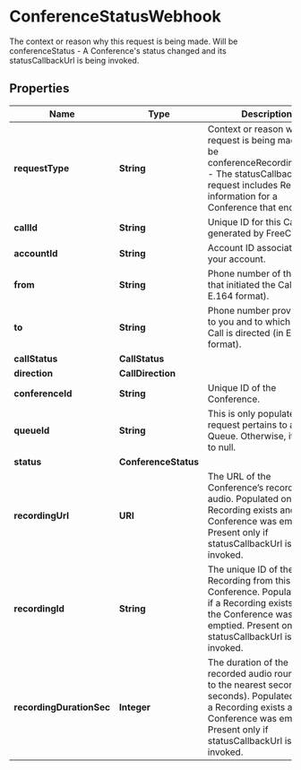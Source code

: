 

# ConferenceStatusWebhook

The context or reason why this request is being made. Will be conferenceStatus - A Conference's status changed and its statusCallbackUrl is being invoked.

## Properties

Name | Type | Description | Notes
------------ | ------------- | ------------- | -------------
**requestType** | **String** | Context or reason why this request is being made. Will be conferenceRecordingStatus - The statusCallbackUrl request includes Recording information for a Conference that ended. |  [optional]
**callId** | **String** | Unique ID for this Call, generated by FreeClimb. |  [optional]
**accountId** | **String** | Account ID associated with your account. |  [optional]
**from** | **String** | Phone number of the party that initiated the Call (in E.164 format). |  [optional]
**to** | **String** | Phone number provisioned to you and to which this Call is directed (in E.164 format). |  [optional]
**callStatus** | **CallStatus** |  |  [optional]
**direction** | **CallDirection** |  |  [optional]
**conferenceId** | **String** | Unique ID of the Conference. |  [optional]
**queueId** | **String** | This is only populated if the request pertains to a Queue. Otherwise, it is set to null. |  [optional]
**status** | **ConferenceStatus** |  |  [optional]
**recordingUrl** | **URI** | The URL of the Conference’s recorded audio. Populated only if a Recording exists and the Conference was emptied. Present only if statusCallbackUrl is being invoked. |  [optional]
**recordingId** | **String** | The unique ID of the Recording from this Conference. Populated only if a Recording exists and the Conference was emptied. Present only if statusCallbackUrl is being invoked. |  [optional]
**recordingDurationSec** | **Integer** | The duration of the recorded audio rounded up to the nearest second (in seconds). Populated only if a Recording exists and the Conference was emptied. Present only if statusCallbackUrl is being invoked. |  [optional]



